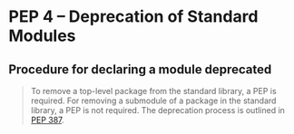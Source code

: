 # PEP 4 – Deprecation of Standard Modules

## Procedure for declaring a module deprecated

> To remove a top-level package from the standard library, a PEP is required. For removing a submodule of a package in the standard library, a PEP is not required.
> The deprecation process is outlined in [PEP 387](https://peps.python.org/pep-0387).
